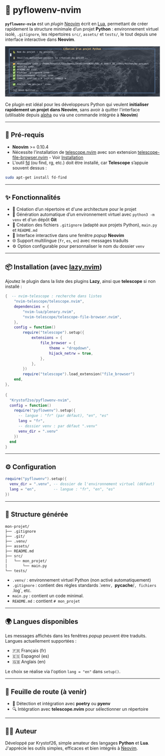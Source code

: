 # 🐍 pyflowenv-nvim

**`pyflowenv-nvim`** est un *plugin* [Neovim](https://neovim.io/) écrit en [Lua](https://www.lua.org/), permettant de créer rapidement la structure minimale d’un projet **Python** : environnement virtuel isolé, `.gitignore`, les répertoires `src/`, `assets/` et `tests/`, le tout depuis une interface interactive dans **Neovim**.

![demo](./assets/screenshot.png)

Ce plugin est idéal pour les développeurs Python qui veulent **initialiser rapidement un projet dans Neovim**, sans avoir à quitter l'interface (utilisable depuis [alpha](https://github.com/goolord/alpha-nvim) ou via une commande intégrée à **Neovim**)

---

## 🔗 Pré-requis

- **Neovim** >= 0.10.4
- Nécessite l'installation de [telescope.nvim](https://github.com/nvim-telescope/telescope.nvim) avec son extension [telescope-file-browser.nvim](https://github.com/nvim-telescope/telescope-file-browser.nvim) - Voir [Installation](https://github.com/Krystof2so/pyflowenv-nvim?tab=readme-ov-file#-installation-with-lazynvim)
- L'outil [fd](https://github.com/sharkdp/fd) (ou find, rg, etc.) doit être installé, car **Telescope** s’appuie souvent dessus :
```bash
sudo apt-get install fd-find
```

---


## ✨ Fonctionnalités

- 📁 Création d’un répertoire et d'une architecture pour le projet
- 🐍 Génération automatique d’un environnement virtuel avec `python3 -m venv` et d'un dépôt **Git**
- 🧾 Création des fichiers `.gitignore` (adapté aux projets Python), `main.py` et `README.md`
- 💬 Interface interactive dans une fenêtre *popup* **Neovim**
- 🌐 Support multilingue (`fr`, `es`, `en`) avec messages traduits
- ⚙️ Option configurable pour personnaliser le nom du dossier `venv`

---

## 📦 Installation (avec [lazy.nvim](https://github.com/folke/lazy.nvim))

Ajoutez le plugin dans la liste des plugins **Lazy**, ainsi que **telescope** si non installé :

```lua
{  -- nvim-telescope : recherche dans listes
    "nvim-telescope/telescope.nvim",
    dependencies = {
        "nvim-lua/plenary.nvim",
        "nvim-telescope/telescope-file-browser.nvim",
    },
    config = function()
        require("telescope").setup({
            extensions = {
                file_browser = {
                    theme = "dropdown",
                    hijack_netrw = true,
                },
            },
        })
        require("telescope").load_extension("file_browser")
    end,
},   

{
  "Krystof2so/pyflowenv-nvim",
  config = function()
    require("pyflowenv").setup({
      -- langue : "fr" (par défaut), "en", "es"
      lang = "fr",
      -- dossier venv : par défaut ".venv"
      venv_dir = ".venv"
    })
  end
}
```
---

## ⚙️ Configuration

```lua
require("pyflowenv").setup({
  venv_dir = ".venv", -- dossier de l'environnement virtuel (défaut)
  lang = "en",        -- langue : "fr", "en", "es"
})
```
---

## 📂 Structure générée

```
mon-projet/
├── .gitignore
├── .git/
├── .venv/
├── assets/
├── README.md
├── src/
│   └── mon_projet/
│       └── main.py
└── tests/
```

- `.venv/` : environnement virtuel Python (non activé automatiquement)
- `.gitignore` : contient des règles standards ̀.venv`, `__pycache__/`, fichiers `.log`, etc.
- `main.py` : contient un code minimal.
- `README.md` : contient `# mon_projet`

---

## 🌍 Langues disponibles

Les messages affichés dans les fenêtres *popup* peuvent être traduits.
Langues actuellement supportées :

- 🇫🇷 Français (fr)
- 🇪🇸 Espagnol (es)
- 🇬🇧 Anglais (en)

Le choix se réalise via l'option `lang = "en"` dans `setup()`.

---

## 🔭 Feuille de route (à venir)

- 🧪 Détection et intégration avec **poetry** ou **pyenv**
- 🔍 Intégration avec **telescope.nvim** pour sélectionner un répertoire

---

## 👨‍💻 Auteur

Développé par Krystof26, simple amateur des langages **Python** et **Lua**. J'apprécie les outils simples, efficaces et bien intégrés à [Neovim](https://neovim.io/).


